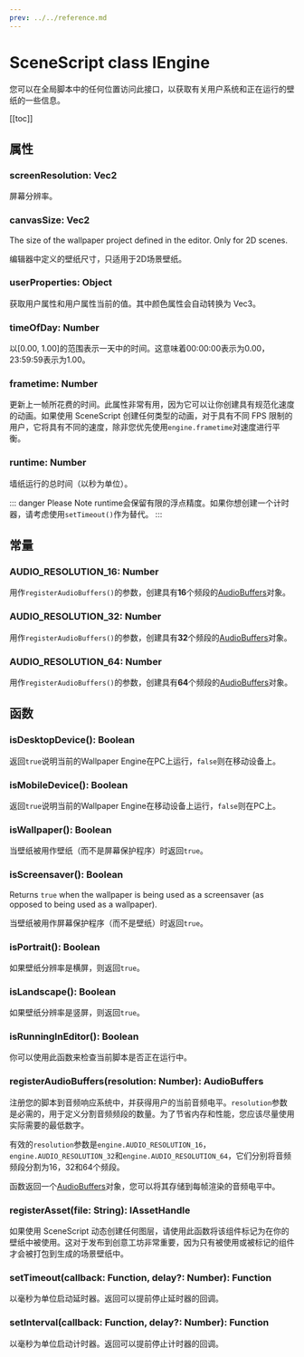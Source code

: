 ```yaml
---
prev: ../../reference.md
---
```


# SceneScript class IEngine

您可以在全局脚本中的任何位置访问此接口，以获取有关用户系统和正在运行的壁纸的一些信息。

[[toc]]

## 属性

### screenResolution: Vec2

屏幕分辨率。

### canvasSize: Vec2

The size of the wallpaper project defined in the editor. Only for 2D scenes.

编辑器中定义的壁纸尺寸，只适用于2D场景壁纸。

### userProperties: Object

获取用户属性和用户属性当前的值。其中颜色属性会自动转换为 Vec3。

### timeOfDay: Number

以[0.00, 1.00]的范围表示一天中的时间。这意味着00:00:00表示为0.00，23:59:59表示为1.00。

### frametime: Number

更新上一帧所花费的时间。此属性非常有用，因为它可以让你创建具有规范化速度的动画。如果使用 SceneScript 创建任何类型的动画，对于具有不同 FPS 限制的用户，它将具有不同的速度，除非您优先使用`engine.frametime`对速度进行平衡。

### runtime: Number

墙纸运行的总时间（以秒为单位）。

::: danger Please Note
runtime会保留有限的浮点精度。如果你想创建一个计时器，请考虑使用`setTimeout()`作为替代。
:::

## 常量

### AUDIO\_RESOLUTION\_16: Number

用作`registerAudioBuffers()`的参数，创建具有**16**个频段的[AudioBuffers](/wallpaper-engine-docs/scene/scenescript/reference/class/AudioBuffers)对象。

### AUDIO\_RESOLUTION\_32: Number

用作`registerAudioBuffers()`的参数，创建具有**32**个频段的[AudioBuffers](/wallpaper-engine-docs/scene/scenescript/reference/class/AudioBuffers)对象。

### AUDIO\_RESOLUTION\_64: Number

用作`registerAudioBuffers()`的参数，创建具有**64**个频段的[AudioBuffers](/wallpaper-engine-docs/scene/scenescript/reference/class/AudioBuffers)对象。

## 函数

### isDesktopDevice(): Boolean

返回`true`说明当前的Wallpaper Engine在PC上运行，`false`则在移动设备上。

### isMobileDevice(): Boolean

返回`true`说明当前的Wallpaper Engine在移动设备上运行，`false`则在PC上。

### isWallpaper(): Boolean

当壁纸被用作壁纸（而不是屏幕保护程序）时返回`true`。

### isScreensaver(): Boolean

Returns `true` when the wallpaper is being used as a screensaver (as opposed to being used as a wallpaper).

当壁纸被用作屏幕保护程序（而不是壁纸）时返回`true`。

### isPortrait(): Boolean

如果壁纸分辨率是横屏，则返回`true`。

### isLandscape(): Boolean

如果壁纸分辨率是竖屏，则返回`true`。

### isRunningInEditor(): Boolean

你可以使用此函数来检查当前脚本是否正在运行中。

### registerAudioBuffers(resolution: Number): AudioBuffers

注册您的脚本到音频响应系统中，并获得用户的当前音频电平。`resolution`参数是必需的，用于定义分割音频频段的数量。为了节省内存和性能，您应该尽量使用实际需要的最低数字。

有效的`resolution`参数是`engine.AUDIO_RESOLUTION_16`，`engine.AUDIO_RESOLUTION_32`和`engine.AUDIO_RESOLUTION_64`，它们分别将音频频段分割为16，32和64个频段。

函数返回一个[AudioBuffers](/wallpaper-engine-docs/scene/scenescript/reference/class/AudioBuffers)对象，您可以将其存储到每帧渲染的音频电平中。

### registerAsset(file: String): IAssetHandle

如果使用 SceneScript 动态创建任何图层，请使用此函数将该组件标记为在你的壁纸中被使用。这对于发布到创意工坊非常重要，因为只有被使用或被标记的组件才会被打包到生成的场景壁纸中。

### setTimeout(callback: Function, delay?: Number): Function

以毫秒为单位启动延时器。返回可以提前停止延时器的回调。

### setInterval(callback: Function, delay?: Number): Function

以毫秒为单位启动计时器。返回可以提前停止计时器的回调。